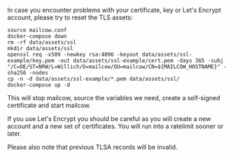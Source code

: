 In case you encounter problems with your certificate, key or Let's Encrypt account, please try to reset the TLS assets:

```
source mailcow.conf
docker-compose down
rm -rf data/assets/ssl
mkdir data/assets/ssl
openssl req -x509 -newkey rsa:4096 -keyout data/assets/ssl-example/key.pem -out data/assets/ssl-example/cert.pem -days 365 -subj "/C=DE/ST=NRW/L=Willich/O=mailcow/OU=mailcow/CN=${MAILCOW_HOSTNAME}" -sha256 -nodes
cp -n -d data/assets/ssl-example/*.pem data/assets/ssl/
docker-compose up -d
```

This will stop mailcow, source the variables we need, create a self-signed certificate and start mailcow.

If you use Let's Encrypt you should be careful as you will create a new account and a new set of certificates. You will run into a ratelimit sooner or later.

Please also note that previous TLSA records will be invalid.